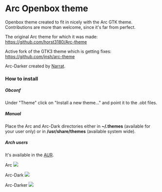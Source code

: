 # Arc Openbox theme

Openbox theme created to fit in nicely with the Arc GTK theme.
Contributions are more than welcome, since it's far from perfect.

The original Arc theme for which it was made:
https://github.com/horst3180/Arc-theme

Active fork of the GTK3 theme which is getting fixes: 
https://github.com/jnsh/arc-theme

Arc-Darker created by [Narrat](https://github.com/Narrat).

### How to install
##### Obconf
Under "Theme" click on "Install a new theme..." and point it to the .obt files.
##### Manual
Place the Arc and Arc-Dark directories either in **~/.themes** (available for your user only) or in **/usr/share/themes** (available system wide).
##### Arch users
It's available in the [AUR](https://aur.archlinux.org/packages/openbox-arc-git/).

Arc
![](https://raw.githubusercontent.com/dglava/arc-openbox/master/screens/arc.png)

Arc-Dark
![](https://raw.githubusercontent.com/dglava/arc-openbox/master/screens/arc-dark.png)

Arc-Darker
![](https://raw.githubusercontent.com/dglava/arc-openbox/master/screens/arc-darker.png)
